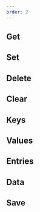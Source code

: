 ```yaml
---
order: 2
---
```


<!--
database
	|--get*
	|--set*
	|--delete*
	|--clear*
	|
	|--keys
	|--values
	|--entries
	|--data
	|
	|--save
-->

## Get

## Set

## Delete

## Clear

## Keys

## Values

## Entries

## Data

## Save